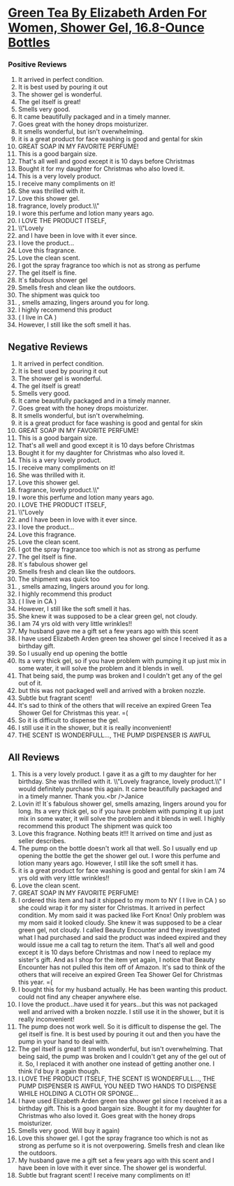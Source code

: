 # [Green Tea By Elizabeth Arden For Women, Shower Gel, 16.8-Ounce Bottles](https://products.checkmycream.com/products/Green-Tea-By-Elizabeth-Arden-For-Women-Shower-Gel-16.8-Ounce-Bottles.html)

### Positive Reviews

<ol>
      <li>It arrived in perfect condition.</li>
      <li>It is best used by pouring it out</li>
      <li>The shower gel is wonderful.</li>
      <li>The gel itself is great!  </li>
      <li>Smells very good.</li>
      <li>It came beautifully packaged and in a timely manner.  </li>
      <li>Goes great with the honey drops moisturizer.</li>
      <li>It smells wonderful, but isn&#x27;t overwhelming.  </li>
      <li>it is a great product for face washing is good and gental for skin</li>
      <li>GREAT SOAP IN MY FAVORITE PERFUME!</li>
      <li>This is a good bargain size.</li>
      <li>That&#x27;s all well and good except it is 10 days before Christmas</li>
      <li>Bought it for my daughter for Christmas who also loved it.</li>
      <li>This is a very lovely product.  </li>
      <li>I receive many compliments on it!</li>
      <li>She was thrilled with it.  </li>
      <li>Love this shower gel.  </li>
      <li>fragrance, lovely product.\\&quot;  </li>
      <li>I wore this perfume and lotion many years ago.</li>
      <li>I LOVE THE PRODUCT ITSELF,</li>
      <li>\\&quot;Lovely</li>
      <li>and I have been in love with it ever since.  </li>
      <li>I love the product...</li>
      <li>Love this fragrance.  </li>
      <li>Love the clean scent.</li>
      <li>I got the spray fragrance too which is not as strong as perfume</li>
      <li>The gel itself is fine.</li>
      <li>It&#x60;s fabulous shower gel</li>
      <li>Smells fresh and clean like the outdoors.</li>
      <li>The shipment was quick too</li>
      <li>, smells amazing, lingers around you for long.</li>
      <li>I highly recommend this product</li>
      <li>( I live in CA )</li>
      <li>However, I still like the soft smell it has.</li>
</ol>


<h2>Negative Reviews</h2>
<ol>
<li> It arrived in perfect condition.</li>
<li> It is best used by pouring it out</li>
<li> The shower gel is wonderful.</li>
<li> The gel itself is great!  </li>
<li> Smells very good.</li>
<li> It came beautifully packaged and in a timely manner.  </li>
<li> Goes great with the honey drops moisturizer.</li>
<li> It smells wonderful, but isn&#x27;t overwhelming.  </li>
<li> it is a great product for face washing is good and gental for skin</li>
<li> GREAT SOAP IN MY FAVORITE PERFUME!</li>
<li> This is a good bargain size.</li>
<li> That&#x27;s all well and good except it is 10 days before Christmas</li>
<li> Bought it for my daughter for Christmas who also loved it.</li>
<li> This is a very lovely product.  </li>
<li> I receive many compliments on it!</li>
<li> She was thrilled with it.  </li>
<li> Love this shower gel.  </li>
<li> fragrance, lovely product.\\&quot;  </li>
<li> I wore this perfume and lotion many years ago.</li>
<li> I LOVE THE PRODUCT ITSELF,</li>
<li> \\&quot;Lovely</li>
<li> and I have been in love with it ever since.  </li>
<li> I love the product...</li>
<li> Love this fragrance.  </li>
<li> Love the clean scent.</li>
<li> I got the spray fragrance too which is not as strong as perfume</li>
<li> The gel itself is fine.</li>
<li> It&#x60;s fabulous shower gel</li>
<li> Smells fresh and clean like the outdoors.</li>
<li> The shipment was quick too</li>
<li> , smells amazing, lingers around you for long.</li>
<li> I highly recommend this product</li>
<li> ( I live in CA )</li>
<li> However, I still like the soft smell it has.</li>
<li> She knew it was supposed to be a clear green gel, not cloudy.  </li>
<li> I am 74 yrs old with very little wrinkles!!</li>
<li> My husband gave me a gift set a few years ago with this scent</li>
<li> I have used Elizabeth Arden green tea shower gel since I received it as a birthday gift.</li>
<li> So I usually end up opening the bottle</li>
<li> Its a very thick gel, so if you have problem with pumping it up just mix in some water, it will solve the problem and it blends in well.</li>
<li> That being said, the pump was broken and I couldn&#x27;t get any of the gel out of it.  </li>
<li> but this was not packaged well and arrived with a broken nozzle.  </li>
<li> Subtle but fragrant scent!</li>
<li> It&#x27;s sad to think of the others that will receive an expired Green Tea Shower Gel for Christmas this year.  &#x3D;(</li>
<li> So it is difficult to dispense the gel.</li>
<li> I still use it in the shower, but it is really inconvenient!</li>
<li> THE SCENT IS WONDERFULL...,  THE PUMP DISPENSER IS AWFUL</li>
</ol>

<h2>All Reviews</h2>

<ol>
    <li> This is a very lovely product.  I gave it as a gift to my daughter for her birthday.  She was thrilled with it.  \\&quot;Lovely fragrance, lovely product.\\&quot;  I would definitely purchase this again.  It came beautifully packaged and in a timely manner.  Thank you.&lt;br /&gt;Janice</li>
    <li> Lovin it! It&#x60;s fabulous shower gel, smells amazing, lingers around you for long. Its a very thick gel, so if you have problem with pumping it up just mix in some water, it will solve the problem and it blends in well. I highly recommend this product The shipment was quick too</li>
    <li> Love this fragrance.  Nothing beats it!!! It arrived on time and just as seller describes.</li>
    <li> The pump on the bottle doesn&#x27;t work all that well. So I usually end up opening the bottle the get the shower gel out. I wore this perfume and lotion many years ago. However, I still like the soft smell it has.</li>
    <li> it is a great product for face washing is good and gental for skin I am 74 yrs old with very little wrinkles!!</li>
    <li> Love the clean scent.</li>
    <li> GREAT SOAP IN MY FAVORITE PERFUME!</li>
    <li> I ordered this item and had it shipped to my mom to NY ( I live in CA ) so she could wrap it for my sister for Christmas.  It arrived in perfect condition. My mom said it was packed like Fort Knox!  Only problem was my mom said it looked cloudy.  She knew it was supposed to be a clear green gel, not cloudy.  I called Beauty Encounter and they investigated what I had purchased and said the product was indeed expired and they would issue me a call tag to return the item.  That&#x27;s all well and good except it is 10 days before Christmas and now I need to replace my sister&#x27;s gift.  And as I shop for the item yet again, I notice that Beauty Encounter has not pulled this item off of Amazon.  It&#x27;s sad to think of the others that will receive an expired Green Tea Shower Gel for Christmas this year.  &#x3D;(</li>
    <li> I bought this for my husband actually. He has been wanting this product. could not find any cheaper anywhere else.</li>
    <li> I love the product...have used it for years...but this was not packaged well and arrived with a broken nozzle.  I still use it in the shower, but it is really inconvenient!</li>
    <li> The pump does not work well. So it is difficult to dispense the gel. The gel itself is fine. It is best used by pouring it out and then you have the pump in your hand to deal with.</li>
    <li> The gel itself is great!  It smells wonderful, but isn&#x27;t overwhelming.  That being said, the pump was broken and I couldn&#x27;t get any of the gel out of it.  So, I replaced it with another one instead of getting another one.  I think I&#x27;d buy it again though.</li>
    <li> I LOVE THE PRODUCT ITSELF, THE SCENT IS WONDERFULL...,  THE PUMP DISPENSER IS AWFUL YOU NEED TWO HANDS TO DISPENSE WHILE HOLDING A CLOTH OR SPONGE...</li>
    <li> I have used Elizabeth Arden green tea shower gel since I received it as a birthday gift. This is a good bargain size. Bought it for my daughter for Christmas who also loved it. Goes great with the honey drops moisturizer.</li>
    <li> Smells very good. Will buy it again)</li>
    <li> Love this shower gel.  I got the spray fragrance too which is not as strong as perfume so it is not overpowering.  Smells fresh and clean like the outdoors.</li>
    <li> My husband gave me a gift set a few years ago with this scent and I have been in love with it ever since.  The shower gel is wonderful.</li>
    <li> Subtle but fragrant scent! I receive many compliments on it!</li>
</ol>




